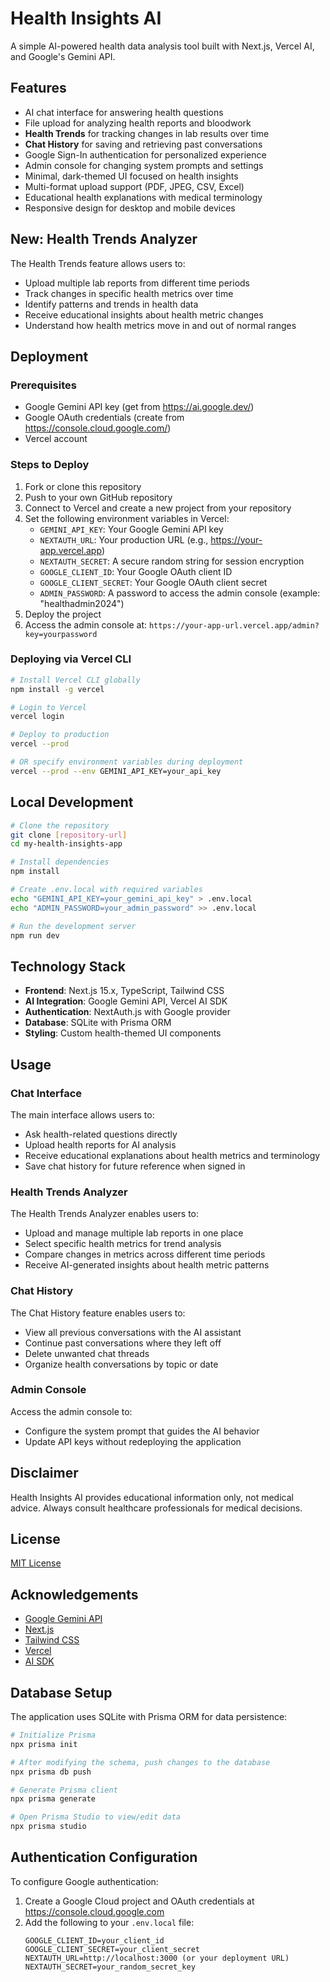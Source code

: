 # Health Insights AI

A simple AI-powered health data analysis tool built with Next.js, Vercel AI, and Google's Gemini API.

## Features

- AI chat interface for answering health questions
- File upload for analyzing health reports and bloodwork
- **Health Trends** for tracking changes in lab results over time
- **Chat History** for saving and retrieving past conversations
- Google Sign-In authentication for personalized experience
- Admin console for changing system prompts and settings
- Minimal, dark-themed UI focused on health insights
- Multi-format upload support (PDF, JPEG, CSV, Excel)
- Educational health explanations with medical terminology
- Responsive design for desktop and mobile devices

## New: Health Trends Analyzer

The Health Trends feature allows users to:

- Upload multiple lab reports from different time periods
- Track changes in specific health metrics over time
- Identify patterns and trends in health data
- Receive educational insights about health metric changes
- Understand how health metrics move in and out of normal ranges

## Deployment

### Prerequisites

- Google Gemini API key (get from https://ai.google.dev/)
- Google OAuth credentials (create from https://console.cloud.google.com/)
- Vercel account

### Steps to Deploy

1. Fork or clone this repository
2. Push to your own GitHub repository
3. Connect to Vercel and create a new project from your repository
4. Set the following environment variables in Vercel:
   - `GEMINI_API_KEY`: Your Google Gemini API key
   - `NEXTAUTH_URL`: Your production URL (e.g., https://your-app.vercel.app)
   - `NEXTAUTH_SECRET`: A secure random string for session encryption
   - `GOOGLE_CLIENT_ID`: Your Google OAuth client ID
   - `GOOGLE_CLIENT_SECRET`: Your Google OAuth client secret
   - `ADMIN_PASSWORD`: A password to access the admin console (example: "healthadmin2024")
5. Deploy the project
6. Access the admin console at: `https://your-app-url.vercel.app/admin?key=yourpassword`

### Deploying via Vercel CLI

```bash
# Install Vercel CLI globally
npm install -g vercel

# Login to Vercel
vercel login

# Deploy to production
vercel --prod

# OR specify environment variables during deployment
vercel --prod --env GEMINI_API_KEY=your_api_key
```

## Local Development

```bash
# Clone the repository
git clone [repository-url]
cd my-health-insights-app

# Install dependencies
npm install

# Create .env.local with required variables
echo "GEMINI_API_KEY=your_gemini_api_key" > .env.local
echo "ADMIN_PASSWORD=your_admin_password" >> .env.local

# Run the development server
npm run dev
```

## Technology Stack

- **Frontend**: Next.js 15.x, TypeScript, Tailwind CSS
- **AI Integration**: Google Gemini API, Vercel AI SDK
- **Authentication**: NextAuth.js with Google provider
- **Database**: SQLite with Prisma ORM
- **Styling**: Custom health-themed UI components

## Usage

### Chat Interface

The main interface allows users to:
- Ask health-related questions directly
- Upload health reports for AI analysis
- Receive educational explanations about health metrics and terminology
- Save chat history for future reference when signed in

### Health Trends Analyzer

The Health Trends Analyzer enables users to:

- Upload and manage multiple lab reports in one place
- Select specific health metrics for trend analysis
- Compare changes in metrics across different time periods
- Receive AI-generated insights about health metric patterns

### Chat History

The Chat History feature enables users to:
- View all previous conversations with the AI assistant
- Continue past conversations where they left off
- Delete unwanted chat threads
- Organize health conversations by topic or date

### Admin Console

Access the admin console to:
- Configure the system prompt that guides the AI behavior
- Update API keys without redeploying the application

## Disclaimer

Health Insights AI provides educational information only, not medical advice. Always consult healthcare professionals for medical decisions.

## License

[MIT License](LICENSE)

## Acknowledgements

- [Google Gemini API](https://ai.google.dev/)
- [Next.js](https://nextjs.org/)
- [Tailwind CSS](https://tailwindcss.com/)
- [Vercel](https://vercel.com/)
- [AI SDK](https://ai.dev/)

## Database Setup

The application uses SQLite with Prisma ORM for data persistence:

```bash
# Initialize Prisma
npx prisma init

# After modifying the schema, push changes to the database
npx prisma db push

# Generate Prisma client
npx prisma generate

# Open Prisma Studio to view/edit data
npx prisma studio
```

## Authentication Configuration

To configure Google authentication:

1. Create a Google Cloud project and OAuth credentials at https://console.cloud.google.com
2. Add the following to your `.env.local` file:
   ```
   GOOGLE_CLIENT_ID=your_client_id
   GOOGLE_CLIENT_SECRET=your_client_secret
   NEXTAUTH_URL=http://localhost:3000 (or your deployment URL)
   NEXTAUTH_SECRET=your_random_secret_key
   ```
